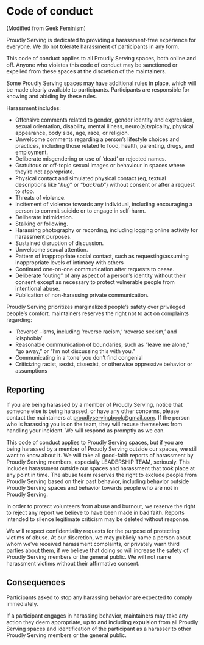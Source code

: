 # Code of conduct

(Modified from [Geek Feminism](https://geekfeminism.wikia.org/wiki/Community_anti-harassment/Policy))

Proudly Serving is dedicated to providing a harassment-free experience for everyone. We do not tolerate harassment of participants in any form.

This code of conduct applies to all Proudly Serving spaces, both online and off. Anyone who violates this code of conduct may be sanctioned or expelled from these spaces at the discretion of the maintainers.

Some Proudly Serving spaces may have additional rules in place, which will be made clearly available to participants. Participants are responsible for knowing and abiding by these rules.

Harassment includes:

* Offensive comments related to gender, gender identity and expression, sexual orientation, disability, mental illness, neuro(a)typicality, physical appearance, body size, age, race, or religion.
* Unwelcome comments regarding a person’s lifestyle choices and practices, including those related to food, health, parenting, drugs, and employment.
* Deliberate misgendering or use of ‘dead’ or rejected names.
* Gratuitous or off-topic sexual images or behaviour in spaces where they’re not appropriate.
* Physical contact and simulated physical contact (eg, textual descriptions like “*hug*” or “*backrub*”) without consent or after a request to stop.
* Threats of violence.
* Incitement of violence towards any individual, including encouraging a person to commit suicide or to engage in self-harm.
* Deliberate intimidation.
* Stalking or following.
* Harassing photography or recording, including logging online activity for harassment purposes.
* Sustained disruption of discussion.
* Unwelcome sexual attention.
* Pattern of inappropriate social contact, such as requesting/assuming inappropriate levels of intimacy with others
* Continued one-on-one communication after requests to cease.
* Deliberate “outing” of any aspect of a person’s identity without their consent except as necessary to protect vulnerable people from intentional abuse.
* Publication of non-harassing private communication.

Proudly Serving prioritizes marginalized people’s safety over privileged people’s comfort. maintainers reserves the right not to act on complaints regarding:

* ‘Reverse’ -isms, including ‘reverse racism,’ ‘reverse sexism,’ and ‘cisphobia’
* Reasonable communication of boundaries, such as “leave me alone,” “go away,” or “I’m not discussing this with you.”
* Communicating in a ‘tone’ you don’t find congenial
* Criticizing racist, sexist, cissexist, or otherwise oppressive behavior or assumptions

## Reporting

If you are being harassed by a member of Proudly Serving, notice that someone else is being harassed, or have any other concerns, please contact the maintainers at proudlyservingbook@gmail.com. If the person who is harassing you is on the team, they will recuse themselves from handling your incident. We will respond as promptly as we can.

This code of conduct applies to Proudly Serving spaces, but if you are being harassed by a member of Proudly Serving outside our spaces, we still want to know about it. We will take all good-faith reports of harassment by Proudly Serving members, especially LEADERSHIP TEAM, seriously. This includes harassment outside our spaces and harassment that took place at any point in time. The abuse team reserves the right to exclude people from Proudly Serving based on their past behavior, including behavior outside Proudly Serving spaces and behavior towards people who are not in Proudly Serving.

In order to protect volunteers from abuse and burnout, we reserve the right to reject any report we believe to have been made in bad faith. Reports intended to silence legitimate criticism may be deleted without response.

We will respect confidentiality requests for the purpose of protecting victims of abuse. At our discretion, we may publicly name a person about whom we’ve received harassment complaints, or privately warn third parties about them, if we believe that doing so will increase the safety of Proudly Serving members or the general public. We will not name harassment victims without their affirmative consent.

## Consequences

Participants asked to stop any harassing behavior are expected to comply immediately.

If a participant engages in harassing behavior, maintainers may take any action they deem appropriate, up to and including expulsion from all Proudly Serving spaces and identification of the participant as a harasser to other Proudly Serving members or the general public.
